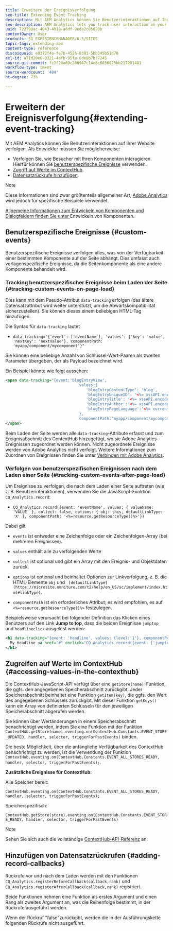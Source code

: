 ```yaml
---
title: Erweitern der Ereignisverfolgung
seo-title: Extending Event Tracking
description: Mit AEM Analytics können Sie Benutzerinteraktionen auf Ihrer Website verfolgen.
seo-description: AEM Analytics lets you track user interaction on your website
uuid: 722798ac-4043-4918-a6df-9eda2c85020b
contentOwner: User
products: SG_EXPERIENCEMANAGER/6.5/SITES
topic-tags: extending-aem
content-type: reference
discoiquuid: e0372f4a-fe7b-4526-8391-5bb345b51d70
exl-id: a71d20e6-0321-4afb-95fe-6de8b7b37245
source-git-commit: fc2f26a69c208947c14e8c6036825bb217901481
workflow-type: tm+mt
source-wordcount: '484'
ht-degree: 73%

---
```


# Erweitern der Ereignisverfolgung{#extending-event-tracking}

Mit AEM Analytics können Sie Benutzerinteraktionen auf Ihrer Website verfolgen. Als Entwickler müssen Sie möglicherweise:

* Verfolgen Sie, wie Besucher mit Ihren Komponenten interagieren. Hierfür können Sie [benutzerspezifische Ereignisse](#custom-events) verwenden.
* [Zugriff auf Werte im ContextHub](/help/sites-developing/extending-analytics.md#accessing-values-in-the-contexthub).
* [Datensatzrückrufe hinzufügen](#adding-record-callbacks).

>[!NOTE]
>
>Diese Informationen sind zwar größtenteils allgemeiner Art, [Adobe Analytics](/help/sites-administering/adobeanalytics.md) wird jedoch für spezifische Beispiele verwendet.
>
>[Allgemeine Informationen zum Entwickeln von Komponenten und Dialogfeldern finden Sie unter ](/help/sites-developing/components.md)Entwickeln von Komponenten.

## Benutzerspezifische Ereignisse {#custom-events}

Benutzerspezifische Ereignisse verfolgen alles, was von der Verfügbarkeit einer bestimmten Komponente auf der Seite abhängt. Dies umfasst auch vorlagenspezifische Ereignisse, da die Seitenkomponente als eine andere Komponente behandelt wird.

### Tracking benutzerspezifischer Ereignisse beim Laden der Seite {#tracking-custom-events-on-page-load}

Dies kann mit dem Pseudo-Attribut `data-tracking` erfolgen (das ältere Datensatzattribut wird weiter unterstützt, um die Abwärtskompatibilität sicherzustellen). Sie können dieses einem beliebigen HTML-Tag hinzufügen.

Die Syntax für `data-tracking` lautet

* `data-tracking="{'event': ['eventName'], 'values': {'key': 'value', 'nextKey': 'nextValue'}, componentPath: 'myapp/component/mycomponent'}"`

Sie können eine beliebige Anzahl von Schlüssel-Wert-Paaren als zweiten Parameter übergeben, der als Payload bezeichnet wird.

Ein Beispiel könnte wie folgt aussehen:

```xml
<span data-tracking="{event:'blogEntryView',
                                values:{
                                   'blogEntryContentType': 'blog',
                                   'blogEntryUniqueID': '<%= xssAPI.encodeForJSString(entry.getId()) %>',
                                   'blogEntryTitle': '<%= xssAPI.encodeForJSString(entry.getTitle()) %>',
                                   'blogEntryAuthor':'<%= xssAPI.encodeForJSString(entry.getAuthor()) %>',
                                   'blogEntryPageLanguage':'<%= currentPage.getLanguage(true) %>'
                                },
                                componentPath:'myapp/component/mycomponent'}">
</span>
```

Beim Laden der Seite werden alle `data-tracking`-Attribute erfasst und zum Ereignisabschnitt des ContextHub hinzugefügt, wo sie Adobe Analytics-Ereignissen zugeordnet werden können. Nicht zugeordnete Ereignisse werden von Adobe Analytics nicht verfolgt. Weitere Informationen zum Zuordnen von Ereignissen finden Sie unter [Verbinden mit Adobe Analytics](/help/sites-administering/adobeanalytics.md).

### Verfolgen von benutzerspezifischen Ereignissen nach dem Laden einer Seite {#tracking-custom-events-after-page-load}

Um Ereignisse zu verfolgen, die nach dem Laden einer Seite auftreten (wie z. B. Benutzerinteraktionen), verwenden Sie die JavaScript-Funktion `CQ_Analytics.record`:

* `CQ_Analytics.record({event: 'eventName', values: { valueName: 'VALUE' }, collect: false, options: { obj: this, defaultLinkType: 'X' }, componentPath: '<%=resource.getResourceType()%>'})`

Dabei gilt

* `events` ist entweder eine Zeichenfolge oder ein Zeichenfolgen-Array (bei mehreren Ereignissen).

* `values` enthält alle zu verfolgenden Werte
* `collect` ist optional und gibt ein Array mit den Ereignis- und Objektdaten zurück.
* `options` ist optional und beinhaltet Optionen zur Linkverfolgung, z. B. die HTML-Elemente `obj` und ` [defaultLinkType](https://microsite.omniture.com/t2/help/en_US/sc/implement/index.html#linkType)`.

* `componentPath` ist ein erforderliches Attribut; es wird empfohlen, es auf `<%=resource.getResourceType()%>` festzulegen.

Beispielsweise verursacht bei folgender Definition das Klicken eines Benutzers auf den Link **Jump to top**, dass die beiden Ereignisse `jumptop` und `headlineclick` ausgelöst werden:

```xml
<h1 data-tracking="{event: 'headline', values: {level:'1'}, componentPath: '<%=resource.getResourceType()%>'}">
  My Headline <a href="#" onclick="CQ_Analytics.record({event: ['jumptop','headlineclick'],  values: {level:'1'}, componentPath: '<%=resource.getResourceType()%>'})">Jump to top</a>
</h1>
```

## Zugreifen auf Werte im ContextHub {#accessing-values-in-the-contexthub}

Die ContextHub-JavaScript-API verfügt über eine `getStore(name)`-Funktion, die ggfs. den angegebenen Speicherabschnitt zurückgibt. Jeder Speicherabschnitt beinhaltet eine Funktion `getItem(key)`, die ggfs. den Wert des angegebenen Schlüssels zurückgibt. Mit dieser Funktion `getKeys()` kann ein Array von definierten Schlüsseln für den jeweiligen Speicherabschnitt abgerufen werden.

Sie können über Wertänderungen in einem Speicherabschnitt benachrichtigt werden, indem Sie eine Funktion mit der Funktion `ContextHub.getStore(name).eventing.on(ContextHub.Constants.EVENT_STORE_UPDATED, handler, selector, triggerForPastEvents)` binden.

Die beste Möglichkeit, über die anfängliche Verfügbarkeit des ContextHub benachrichtigt zu werden, ist die Verwendung der Funktion `ContextHub.eventing.on(ContextHub.Constants.EVENT_ALL_STORES_READY, handler, selector, triggerForPastEvents);`.

**Zusätzliche Ereignisse für ContextHub:**

Alle Speicher bereit:

`ContextHub.eventing.on(ContextHub.Constants.EVENT_ALL_STORES_READY, handler, selector, triggerForPastEvents);`

Speicherspezifisch:

`ContextHub.getStore(store).eventing.on(ContextHub.Constants.EVENT_STORE_READY, handler, selector, triggerForPastEvents)`

>[!NOTE]
>
>Sehen Sie sich auch die vollständige [ContextHub-API-Referenz](https://helpx.adobe.com/de/experience-manager/6-5/sites/developing/using/contexthub-api.html#ContextHubJavascriptAPIReference) an.

## Hinzufügen von Datensatzrückrufen {#adding-record-callbacks}

Rückrufe vor und nach dem Laden werden mit den Funktionen `CQ_Analytics.registerBeforeCallback(callback,rank)` und `CQ_Analytics.registerAfterCallback(callback,rank)` registriert.

Beide Funktionen nehmen eine Funktion als erstes Argument und einen Rang als zweites Argument an, was die Reihenfolge bestimmt, in der Rückrufe ausgeführt werden.

Wenn der Rückruf &quot;false&quot;zurückgibt, werden die in der Ausführungskette folgenden Rückrufe nicht ausgeführt.
